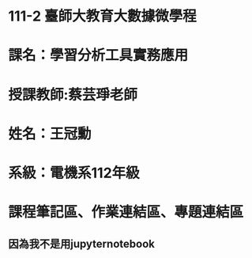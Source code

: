 # 111-2 臺師大教育大數據微學程
# 課名：學習分析工具實務應用
# 授課教師:蔡芸琤老師
# 姓名：王冠勳
# 系級：電機系112年級
# 課程筆記區、作業連結區、專題連結區
## 因為我不是用jupyternotebook 
## 
